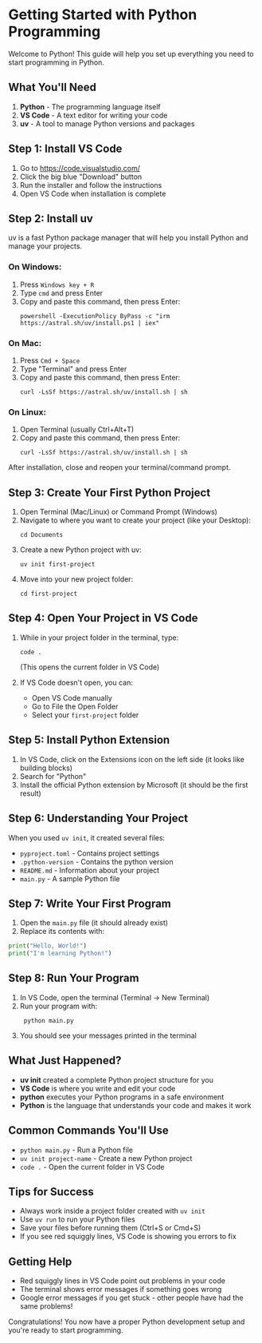 # Getting Started with Python Programming

Welcome to Python! This guide will help you set up everything you need to start programming in Python.

## What You'll Need

1. **Python** - The programming language itself
2. **VS Code** - A text editor for writing your code
3. **uv** - A tool to manage Python versions and packages

## Step 1: Install VS Code

1. Go to https://code.visualstudio.com/
2. Click the big blue "Download" button
3. Run the installer and follow the instructions
4. Open VS Code when installation is complete

## Step 2: Install uv

uv is a fast Python package manager that will help you install Python and manage your projects.

### On Windows:

1. Press `Windows key + R`
2. Type `cmd` and press Enter
3. Copy and paste this command, then press Enter:
   ```
   powershell -ExecutionPolicy ByPass -c "irm https://astral.sh/uv/install.ps1 | iex"
   ```

### On Mac:

1. Press `Cmd + Space`
2. Type "Terminal" and press Enter
3. Copy and paste this command, then press Enter:
   ```
   curl -LsSf https://astral.sh/uv/install.sh | sh
   ```

### On Linux:

1. Open Terminal (usually Ctrl+Alt+T)
2. Copy and paste this command, then press Enter:
   ```
   curl -LsSf https://astral.sh/uv/install.sh | sh
   ```

After installation, close and reopen your terminal/command prompt.

## Step 3: Create Your First Python Project

1. Open Terminal (Mac/Linux) or Command Prompt (Windows)
2. Navigate to where you want to create your project (like your Desktop):
   ```
   cd Documents
   ```
3. Create a new Python project with uv:
   ```
   uv init first-project
   ```
4. Move into your new project folder:
   ```
   cd first-project
   ```

## Step 4: Open Your Project in VS Code

1. While in your project folder in the terminal, type:
   ```
   code .
   ```
   (This opens the current folder in VS Code)

2. If VS Code doesn't open, you can:
    - Open VS Code manually
    - Go to File the Open Folder
    - Select your `first-project` folder

## Step 5: Install Python Extension

1. In VS Code, click on the Extensions icon on the left side (it looks like building blocks)
2. Search for "Python"
3. Install the official Python extension by Microsoft (it should be the first result)

## Step 6: Understanding Your Project

When you used `uv init`, it created several files:

- `pyproject.toml` - Contains project settings
- `.python-version` - Contains the python version
- `README.md` - Information about your project
- `main.py` - A sample Python file

## Step 7: Write Your First Program

1. Open the `main.py` file (it should already exist)
2. Replace its contents with:

```python
print("Hello, World!")
print("I'm learning Python!")
```

## Step 8: Run Your Program

1. In VS Code, open the terminal (Terminal → New Terminal)
2. Run your program with:
   ```
    python main.py
   ```
3. You should see your messages printed in the terminal

## What Just Happened?

- **uv init** created a complete Python project structure for you
- **VS Code** is where you write and edit your code
- **python** executes your Python programs in a safe environment
- **Python** is the language that understands your code and makes it work

## Common Commands You'll Use

- `python main.py` - Run a Python file
- `uv init project-name` - Create a new Python project
- `code .` - Open the current folder in VS Code

## Tips for Success

- Always work inside a project folder created with `uv init`
- Use `uv run` to run your Python files
- Save your files before running them (Ctrl+S or Cmd+S)
- If you see red squiggly lines, VS Code is showing you errors to fix

## Getting Help

- Red squiggly lines in VS Code point out problems in your code
- The terminal shows error messages if something goes wrong
- Google error messages if you get stuck - other people have had the same problems!

Congratulations! You now have a proper Python development setup and you're ready to start programming.
